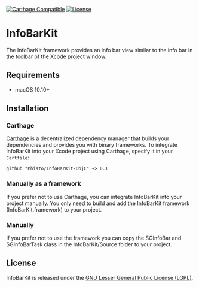 [![Carthage Compatible](https://img.shields.io/badge/Carthage-compatible-4BC51D.svg?style=flat)](https://github.com/Carthage/Carthage)
[![License](https://img.shields.io/github/license/phisto/InfoBarKit-ObjC.svg)](https://github.com/Phisto//InfoBarKit-ObjC)

# InfoBarKit

The InfoBarKit framework provides an info bar view similar to the info bar in the toolbar of the Xcode project window.


## Requirements

-  macOS 10.10+

  
## Installation

### Carthage

[Carthage](https://github.com/Carthage/Carthage) is a decentralized dependency manager that builds your dependencies and provides you with binary frameworks. To integrate InfoBarKit into your Xcode project using Carthage, specify it in your `Cartfile`:

```ogdl
github "Phisto/InfoBarKit-ObjC" ~> 0.1
```

### Manually as a framework

If you prefer not to use Carthage, you can integrate InfoBarKit into your project manually.
You only need to build and add the InfoBarKit framework (InfoBarKit.framework) to your project. 

### Manually

If you prefer not to use the framework you can copy the SGInfoBar and SGInfoBarTask class in the InfoBarKit/Source folder to your project.


## License

InfoBarKit is released under the [GNU Lesser General Public License (LGPL)](https://www.gnu.org/licenses/). 

